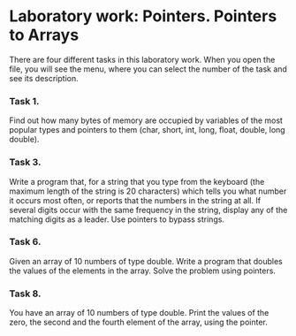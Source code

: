 # Laboratory work: Pointers. Pointers to Arrays

There are four different tasks in this laboratory work. When you open the file, you will see the menu, where you can select the number of the task and see its description.

### Task 1.

Find out how many bytes of memory are occupied by variables of the most popular types and pointers to them (char, short, int, long, float, double, long double).

### Task 3.

Write a program that, for a string that you type from the keyboard (the maximum length of the string is 20 characters) which tells you what number it occurs most often, or reports that the numbers in the string at all. If several digits occur with the same frequency in the string, display any of the matching digits as a leader. Use pointers to bypass strings.

### Task 6.

Given an array of 10 numbers of type double. Write a program that doubles the values of the elements in the array. Solve the problem using pointers.

### Task 8.

You have an array of 10 numbers of type double. Print the values of the zero, the second and the fourth element of the array, using the pointer.
